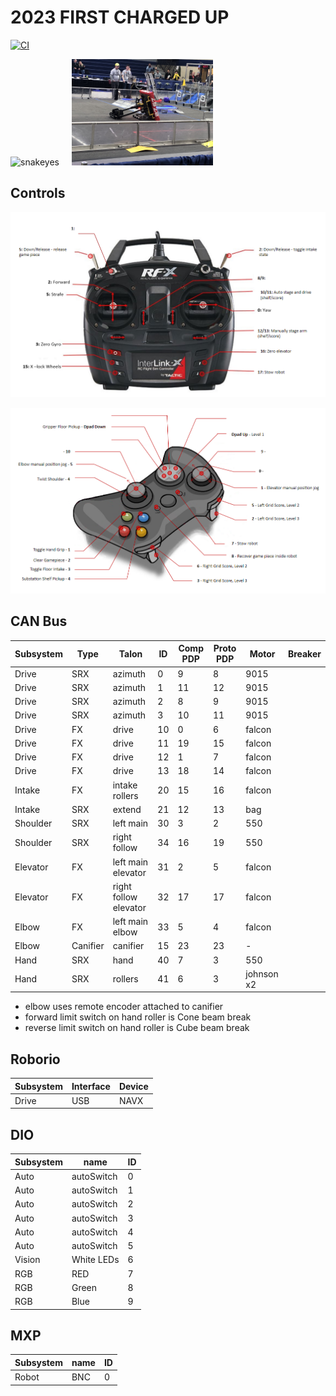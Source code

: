 
# 2023 FIRST CHARGED UP

[![CI](https://github.com/strykeforce/chargedup/actions/workflows/main.yml/badge.svg)](https://github.com/strykeforce/chargedup/actions/workflows/main.yml)

  <img alt="snakeyes" src="https://live.staticflickr.com/65535/52808137456_7aaf94b8ec_z.jpg" width="50%">
&nbsp; &nbsp;
  <img alt="snakeyes-2" src="docs/snakeyes-tipped.jpg" width="45%">
</p>

## Controls

![driver](docs/driver-controls.png)

![operator](docs/operator-controls.png)

## CAN Bus

| Subsystem  | Type     | Talon                 | ID | Comp PDP | Proto PDP | Motor      | Breaker |
| ---------- | -------- | --------------------- | -- | -------- | --------- | ---------- | ------- |
| Drive      | SRX      | azimuth               | 0  | 9        |  8        | 9015       |         |
| Drive      | SRX      | azimuth               | 1  | 11       |  12       | 9015       |         |
| Drive      | SRX      | azimuth               | 2  | 8        |  9        | 9015       |         |
| Drive      | SRX      | azimuth               | 3  | 10       |  11       | 9015       |         |
| Drive      | FX       | drive                 | 10 | 0        |  6        | falcon     |         |
| Drive      | FX       | drive                 | 11 | 19       |  15       | falcon     |         |
| Drive      | FX       | drive                 | 12 | 1        |  7        | falcon     |         |
| Drive      | FX       | drive                 | 13 | 18       |  14       | falcon     |         |
| Intake     | FX       | intake rollers        | 20 | 15       |  16       | falcon     |         |
| Intake     | SRX      | extend                | 21 | 12       |  13       | bag        |         |
| Shoulder   | SRX      | left main             | 30 | 3        |  2        | 550        |         |
| Shoulder   | SRX      | right follow          | 34 | 16       | 19        | 550        |         |
| Elevator   | FX       | left main elevator    | 31 | 2        | 5         | falcon     |         |
| Elevator   | FX       | right follow elevator | 32 | 17       | 17        | falcon     |         |
| Elbow      | FX       | left main elbow       | 33 | 5        |  4        | falcon     |         |
| Elbow      | Canifier | canifier              | 15 |  23      |  23       | -          |         |
| Hand       | SRX      | hand                  | 40 |  7       |  3        | 550        |         |
| Hand       | SRX      | rollers               | 41 |  6       |  3        | johnson x2 |         |

* elbow uses remote encoder attached to canifier
* forward limit switch on hand roller is Cone beam break
* reverse limit switch on hand roller is Cube beam break


## Roborio
| Subsystem | Interface | Device | 
| --------- | --------- | ------ |
| Drive     | USB       | NAVX   |


## DIO
| Subsystem | name       | ID |
| --------- | ---------- | -- |
| Auto      | autoSwitch | 0  |
| Auto      | autoSwitch | 1  |
| Auto      | autoSwitch | 2  |
| Auto      | autoSwitch | 3  |
| Auto      | autoSwitch | 4  |
| Auto      | autoSwitch | 5  |
| Vision    | White LEDs | 6  |
| RGB       | RED        | 7  |
| RGB       | Green      | 8  |
| RGB       | Blue       | 9  |

## MXP
| Subsystem | name   | ID |
| --------- | ------ | -- |
| Robot     | BNC    | 0  |

